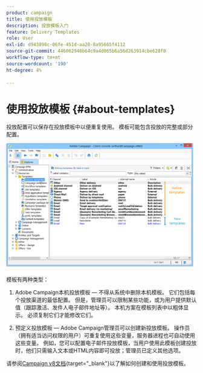 ```yaml
---
product: campaign
title: 使用投放模板
description: 投放模板入门
feature: Delivery Templates
role: User
exl-id: d943898c-06fe-451d-aa28-8a95665f4112
source-git-commit: 446062946b64c9a4d065b6a56d263914cbe628f8
workflow-type: tm+mt
source-wordcount: '190'
ht-degree: 4%

---
```


# 使用投放模板 {#about-templates}

投放配置可以保存在投放模板中以便重复使用。 模板可能包含投放的完整或部分配置。

![](assets/s_user_template_list.png)

模板有两种类型：

1. Adobe Campaign本机投放模板 — 不得从系统中删除本机模板。 它们包括每个投放渠道的最低配置。 但是，管理员可以限制某些功能，或为用户提供默认值（跟踪激活、发件人电子邮件地址等）。 本机方案在模板列表中以粗体显示。 必须复制它们才能修改它们。

1. 预定义投放模板 — Adobe Campaign管理员可以创建新投放模板。 操作员（拥有适当访问权限的用户）可重复使用这些变量，服务器进程也可自动使用这些变量。 例如，您可以配置电子邮件投放模板，当用户使用此模板创建投放时，他们只需输入文本或HTML内容即可投放；管理员已定义其他选项。


请参阅[Campaign v8文档](https://experienceleague.adobe.com/zh-hans/docs/campaign/campaign-v8/send/create-templates){target="_blank"}以了解如何创建和使用投放模板。
